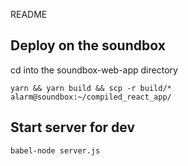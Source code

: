 README

## Deploy on the soundbox

cd into the soundbox-web-app directory
```
yarn && yarn build && scp -r build/* alarm@soundbox:~/compiled_react_app/
```

## Start server for dev

```
babel-node server.js
```
